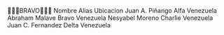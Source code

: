  🌌🐱‍🐉BRAVO🐱‍🐉🌌 
Nombre	Alias	Ubicacion
Juan A. Piñango	Alfa	Venezuela
Abraham Malave	Bravo	Venezuela
Nesyabel Moreno	Charlie	Venezuela
Juan C. Fernandez	Delta	Venezuela
